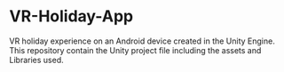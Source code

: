 # VR-Holiday-App
VR holiday experience on an Android device created in the Unity Engine.
This repository contain the Unity project file including the assets and Libraries used.
